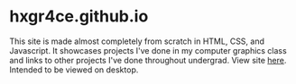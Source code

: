 # hxgr4ce.github.io

This site is made almost completely from scratch in HTML, CSS, and Javascript. It showcases projects I've done in my computer graphics class and links to other projects I've done throughout undergrad. View site <a href="https://hxgr4ce.github.io/" target="_blank">here</a>. Intended to be viewed on desktop.
